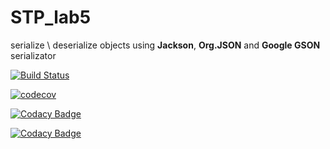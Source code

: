 # STP_lab5

serialize \ deserialize objects using **Jackson**, **Org.JSON** and **Google GSON** serializator

[![Build Status](https://travis-ci.org/engeeene/STP_lab5.svg?branch=master)](https://travis-ci.org/engeeene/STP_lab5)

[![codecov](https://codecov.io/gh/engeeene/STP_lab5/branch/master/graph/badge.svg)](https://codecov.io/gh/engeeene/STP_lab5)

[![Codacy Badge](https://api.codacy.com/project/badge/Coverage/eb3a7c4bf6ad480fbc89937741a8b9f6)](https://www.codacy.com/app/engeeene/STP_lab5?utm_source=github.com&amp;utm_medium=referral&amp;utm_content=engeeene/STP_lab5&amp;utm_campaign=Badge_Coverage)

[![Codacy Badge](https://api.codacy.com/project/badge/Grade/eb3a7c4bf6ad480fbc89937741a8b9f6)](https://www.codacy.com/app/engeeene/STP_lab5?utm_source=github.com&amp;utm_medium=referral&amp;utm_content=engeeene/STP_lab5&amp;utm_campaign=Badge_Grade)
